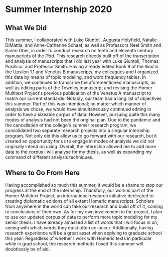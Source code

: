 
# Summer Internship 2020

## What We Did

This summer, I collaborated with Luke Giuntoli, Augusta Holyfield, Natalie DiMattia, and Anne-Catherine Schaaf, as well as Professors Neel Smith and Karen Ober, in order to conduct research on tenth and eleventh century manuscripts of the _Iliad_. This research directly built off of the transcription and analysis of manuscripts that I did last year with Luke Giuntoli, Thomas Posillico, and Professor Smith. Having already edited Book 9 of the _Iliad_ in the Upsilon 1.1 and Venetus B manuscripts, my colleagues and I organized this data by means of topic modeling, and word frequency tables. In addition, we continued to transcribe the aforementioned manuscripts, as well as editing parts of the Townley manuscript and revising the Homer Multitext Project's previous publication of the Venetus A manuscript to match our current standards. Notably, our team had a long list of objectives this summer. Part of this was intentional; no matter which manner of analysis we chose, we would have simultaneously continued editing in order to have a sizeable corpus of data. However, pursuing quite this many modes of analysis had not been the original plan. Due to the pandemic and the cancellation of the college's summer research program, we consolidated two separate research projects into a singular internship program. Not only did this allow us to go forward with our research, but it created an opportunity for us to engage in modes of analysis we did not originally intend on using. Overall, the internship allowed me to add more data to the corpus I will analyse for my thesis, as well as expanding my command of different analysis techniques.

## Where to Go From Here

Having accomplished so much this summer, it would be a shame to stop our progress at the end of the internship. Thankfully, our work is part of the Homer Multitext Project, an international research initiative dedicated to creating diplomatic editions of all extant Homeric manuscripts. Scholars from anywhere in the world can take our research and build off of it, coming to conclusions of their own. As for my own involvement in the project, I plan to use our updated corpus of data to perform more topic modeling for my senior thesis. I have already amassed a list of words that I will focus in on, seeing with which words they most often co-occur. Additionally, having research experience will be a great asset when applying to graduate school this year. Regardless of whether I work with Homeric texts in particular while in grad school, the research methods I used this summer will doubtlessly be of aid. 
